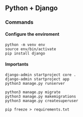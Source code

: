 ## Python + Django

### Commands

#### Configure the enviroment
```
python -m venv env
source env/bin/activate
pip install django
```

#### Importants
```
django-admin startproject core .
django-admin startproject app
python3 manage.py runserver
```

```
python3 manage.py migrate
python3 manage.py makemigrations
python3 manage.py createsuperuser
```

```
pip freeze > requirements.txt
```
